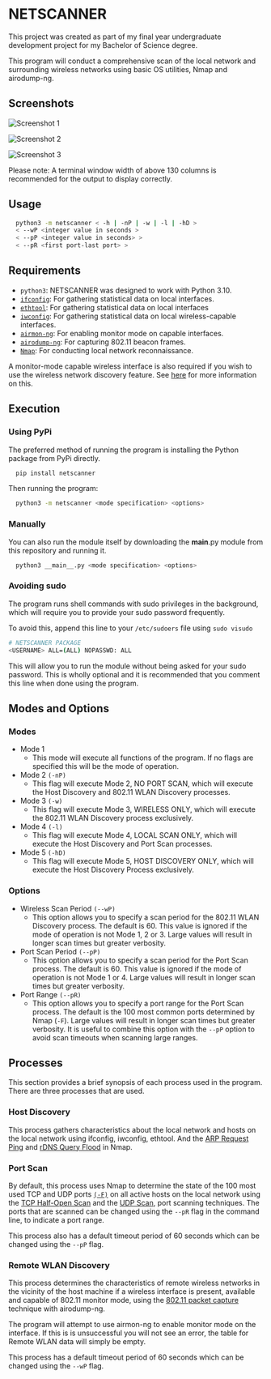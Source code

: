 
# NETSCANNER

This project was created as part of my final year undergraduate development project for my Bachelor of Science degree.

This program will conduct a comprehensive scan of the local network and surrounding wireless networks using basic OS utilities, Nmap and airodump-ng.

## Screenshots

![Screenshot 1](https://i.ibb.co/PDy14fL/Screenshot-from-2023-02-21-18-07-54-1.png)

![Screenshot 2](https://i.ibb.co/DfKzcfH/Screenshot-from-2023-02-21-18-08-02-1.png)

![Screenshot 3](https://i.ibb.co/Sm2X70F/Screenshot-from-2023-02-21-18-08-09-1.png)

Please note: A terminal window width of above 130 columns is recommended for the output to display correctly.

## Usage

```bash
  python3 -m netscanner < -h | -nP | -w | -l | -hD >
  < --wP <integer value in seconds >
  < --pP <integer value in seconds> >
  < --pR <first port-last port> >
```

## Requirements

* `python3`: NETSCANNER was designed to work with Python 3.10.
* [`ifconfig`](https://linux.die.net/man/8/ifconfig): For gathering statistical data on local interfaces.
* [`ethtool`](https://linux.die.net/man/8/ethtool): For gathering statistical data on local interfaces
* [`iwconfig`](https://linux.die.net/man/8/iwconfig): For gathering statistical data on local wireless-capable interfaces.
* [`airmon-ng`](https://www.aircrack-ng.org/doku.php?id=airmon-ng): For enabling monitor mode on capable interfaces.
* [`airodump-ng`](https://www.aircrack-ng.org/doku.php?id=airodump-ng): For capturing 802.11 beacon frames.
* [`Nmap`](https://nmap.org/): For conducting local network reconnaissance.

A monitor-mode capable wireless interface is also required if you wish to use the wireless network discovery feature. See [here](http://www.aircrack-ng.org/doku.php?id=compatible_cards) for more information on this.
## Execution

### Using PyPi
The preferred method of running the program is installing the Python package from PyPi directly.

```bash
  pip install netscanner
```

Then running the program:

```bash
  python3 -m netscanner <mode specification> <options>
```

### Manually
You can also run the module itself by downloading the __main__.py module from this repository and running it.

```bash
  python3 __main__.py <mode specification> <options>
```

### Avoiding sudo
The program runs shell commands with sudo privileges in the background, which will require you to provide your sudo password frequently.

To avoid this, append this line to your `/etc/sudoers` file using `sudo visudo`

```bash
# NETSCANNER PACKAGE
<USERNAME> ALL=(ALL) NOPASSWD: ALL
```

This will allow you to run the module without being asked for your sudo password. This is wholly optional and it is recommended that you comment this line when done using the program.

## Modes and Options

### Modes 
* Mode 1 
    * This mode will execute all functions of the program. If no flags are specified this will be the mode of operation.
* Mode 2 `(-nP)`
    * This flag will execute Mode 2, NO PORT SCAN, which will execute the Host Discovery and 802.11 WLAN Discovery processes.
* Mode 3 `(-w)`
    * This flag will execute Mode 3, WIRELESS ONLY, which will execute the 802.11 WLAN Discovery process exclusively.
* Mode 4 `(-l)`
    * This flag will execute Mode 4, LOCAL SCAN ONLY, which will execute the Host Discovery and Port Scan processes.
* Mode 5 `(-hD)`
    * This flag will execute Mode 5, HOST DISCOVERY ONLY, which will execute the Host Discovery Process exclusively.

### Options

* Wireless Scan Period `(--wP)`
    * This option allows you to specify a scan period for the 802.11 WLAN Discovery process. The default is 60. This value is ignored if the mode of operation is not Mode 1, 2 or 3. Large values will result in longer scan times but greater verbosity.
* Port Scan Period `(--pP)`
    * This option allows you to specify a scan period for the Port Scan process. The default is 60. This value is ignored if the mode of operation is not Mode 1 or 4. Large values will result in longer scan times but greater verbosity. 
* Port Range `(--pR)`
    * This option allows you to specify a port range for the Port Scan process. The default is the 100 most common ports determined by Nmap (`-F`). Large values will result in longer scan times but greater verbosity. It is useful to combine this option with the `--pP` option to avoid scan timeouts when scanning large ranges. 

## Processes

This section provides a brief synopsis of each process used in the program. There are three processes that are used.

### Host Discovery
This process gathers characteristics about the local network and hosts on the local network using ifconfig, iwconfig, ethtool. And the [ARP Request Ping](https://nmap.org/book/host-discovery-techniques.html#arp-scan) and [rDNS Query Flood](https://nmap.org/book/host-discovery-dns.html) in Nmap.

### Port Scan
By default, this process uses Nmap to determine the state of the 100 most used TCP and UDP ports [`(-F)`](https://nmap.org/book/man-port-specification.html#idm45323729683296) on all active hosts on the local network using the [TCP Half-Open Scan](https://nmap.org/book/synscan.html) and the [UDP Scan](https://nmap.org/book/scan-methods-udp-scan.html), port scanning techniques. The ports that are scanned can be changed using the `--pR` flag in the command line, to indicate a port range. 

This process also has a default timeout period of 60 seconds which can be changed using the `--pP` flag.

### Remote WLAN Discovery
This process determines the characteristics of remote wireless networks in the vicinity of the host machine if a wireless interface is present, available and capable of 802.11 monitor mode, using the [802.11 packet capture](https://www.aircrack-ng.org/doku.php?id=wpa_capture) technique with airodump-ng.

The program will attempt to use airmon-ng to enable monitor mode on the interface. If this is is unsuccessful you will not see an error, the table for Remote WLAN data will simply be empty.

This process has a default timeout period of 60 seconds which can be changed using the `--wP` flag.
